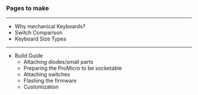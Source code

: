 ### Pages to make ###
---
- Why mechanical Keyboards?
- Switch Comparison
- Keyboard Size Types
--- 
- Build Guide
  - Attaching diodes/small parts
  - Preparing the ProMicro to be socketable
  - Attaching switches
  - Flashing the firmware
  - Customization 
